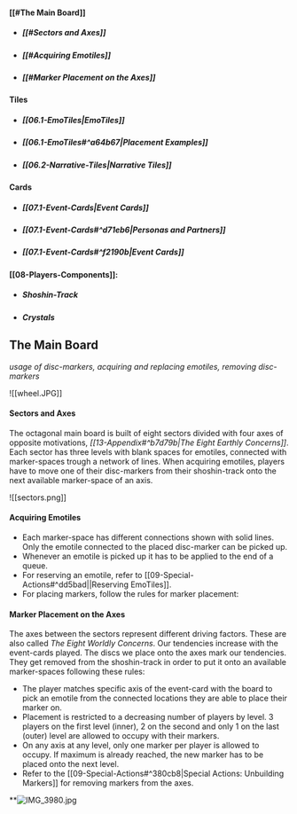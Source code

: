 #### [[#The Main Board]]
- ##### [[#Sectors and Axes]]
- ##### [[#Acquiring Emotiles]]
- ##### [[#Marker Placement on the Axes]]
#### Tiles
- ##### [[06.1-EmoTiles|EmoTiles]]
- ##### [[06.1-EmoTiles#^a64b67|Placement Examples]]
- ##### [[06.2-Narrative-Tiles|Narrative Tiles]]
#### Cards
- ##### [[07.1-Event-Cards|Event Cards]]
- ##### [[07.1-Event-Cards#^d71eb6|Personas and Partners]]
- ##### [[07.1-Event-Cards#^f2190b|Event Cards]]
#### [[08-Players-Components]]:
- ##### Shoshin-Track
- ##### Crystals
## The Main Board

*usage of disc-markers, acquiring and replacing emotiles, removing disc-markers*

![[wheel.JPG]]

#### Sectors and Axes

The octagonal main board is built of eight sectors divided with four axes of opposite motivations, *[[13-Appendix#^b7d79b|The Eight Earthly Concerns]]*. Each sector has three levels with blank spaces for emotiles, connected with marker-spaces trough a network of lines. When acquiring emotiles, players have to move one of their disc-markers from their shoshin-track onto the next available marker-space of an axis.

![[sectors.png]]

#### Acquiring Emotiles

- Each marker-space has different connections shown with solid lines. Only the emotile connected to the placed disc-marker can be picked up.
- Whenever an emotile is picked up it has to be applied to the end of a queue. 
- For reserving an emotile, refer to [[09-Special-Actions#^dd5bad||Reserving EmoTiles]].
- For placing markers, follow the rules for marker placement:
#### Marker Placement on the Axes

The axes between the sectors represent different driving factors. These are also called *The Eight Worldly Concerns*. 
Our tendencies increase with the event-cards played. The discs we place onto the axes mark our tendencies. They get removed from the shoshin-track in order to put it onto an available marker-spaces following these rules:
- The player matches specific axis of the event-card with the board to pick an emotile from the connected locations they are able to place their marker on. 
- Placement is restricted to a decreasing number of players by level. 3 players on the first level (inner), 2 on the second and only 1 on the last (outer) level are allowed to occupy with their markers.
- On any axis at any level, only one marker per player is allowed to occupy. If maximum is already reached, the new marker has to be placed onto the next level.
- Refer to the [[09-Special-Actions#^380cb8|Special Actions: Unbuilding Markers]] for removing markers from the axes. 

**![IMG_3980.jpg](https://lh4.googleusercontent.com/hNA2vhttknLQZXBEEKvIKuMGE4JXWeeb34zalbLBrJUy8Ery5cFY_i_2Ma4M7HSk6ttxZ3ReZIv4oTic-L44LHutrzTGNVWoBs9-kVD12qwP89oDXoAE_kihcNYgPmUunFJBrUTMJkp9dKb-miJsdg)
